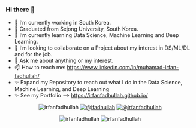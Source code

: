 ### Hi there 👋
- 🔭 I’m currently working in South Korea.
- 🔭 Graduated from Sejong University, South Korea.
- 🌱 I’m currently learning Data Science, Machine Learning and Deep Learning.
- 👯 I’m looking to collaborate on a Project about my interest in DS/ML/DL and for the job.
- 💬 Ask me about anything or my interest.
- 📫 How to reach me: https://www.linkedin.com/in/muhamad-irfan-fadhullah/
- ✨ Expand my Repository to reach out what I do in the Data Science, Machine Learning, and Deep Learning
- ✨ See my Portfolio --> https://irfanfadhullah.github.io/


<p align="center">

   <img src="https://komarev.com/ghpvc/?username=irfanfadhullah" alt="irfanfadhullah" />
   <a href="https://twitter.com/intent/follow?screen_name=ifadhullah"><img src="https://img.shields.io/badge/--twitter?label=Twitter&logo=Twitter&style=social" alt="@ifadhullah" /></a>
   <a href="https://www.linkedin.com/in/muhamad-irfan-fadhullah"><img src="https://img.shields.io/badge/--linkedin?label=LinkedIn&logo=LinkedIn&style=social" alt="@irfanfadhullah" /></a>
</p>

<p align="center"> 
  <img src="https://github-readme-stats.vercel.app/api?username=irfanfadhullah&show_icons=true" alt="irfanfadhullah" />
    <img src="https://github-readme-stats.vercel.app/api/top-langs/?username=irfanfadhullah&layout=compact" alt="irfanfadhullah" />
</p>
